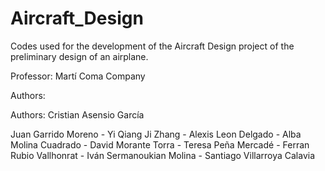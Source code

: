 # Aircraft_Design

Codes used for the development of the Aircraft Design project of the preliminary design of an airplane.

Professor: Martí Coma Company

Authors:

Authors: 
Cristian Asensio García

Juan Garrido Moreno - 
Yi Qiang Ji Zhang - 
Alexis Leon Delgado - 
Alba Molina Cuadrado - 
David Morante Torra - 
Teresa Peña Mercadé - 
Ferran Rubio Vallhonrat - 
Iván Sermanoukian Molina - 
Santiago Villarroya Calavia
